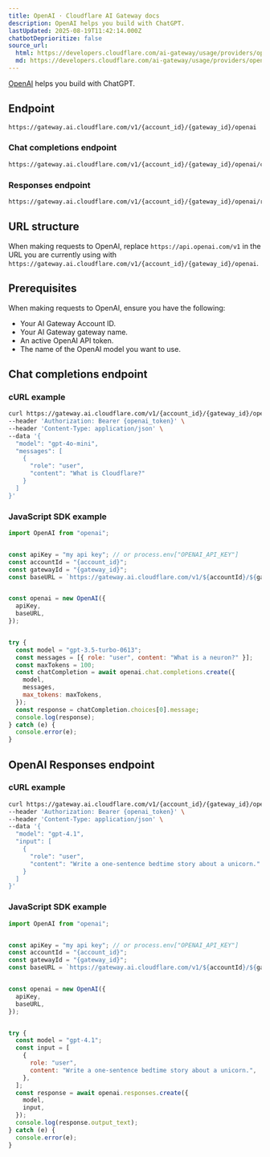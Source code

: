```yaml
---
title: OpenAI · Cloudflare AI Gateway docs
description: OpenAI helps you build with ChatGPT.
lastUpdated: 2025-08-19T11:42:14.000Z
chatbotDeprioritize: false
source_url:
  html: https://developers.cloudflare.com/ai-gateway/usage/providers/openai/
  md: https://developers.cloudflare.com/ai-gateway/usage/providers/openai/index.md
---
```


[OpenAI](https://openai.com/about/) helps you build with ChatGPT.

## Endpoint

```txt
https://gateway.ai.cloudflare.com/v1/{account_id}/{gateway_id}/openai
```

### Chat completions endpoint

```txt
https://gateway.ai.cloudflare.com/v1/{account_id}/{gateway_id}/openai/chat/completions \
```

### Responses endpoint

```txt
https://gateway.ai.cloudflare.com/v1/{account_id}/{gateway_id}/openai/responses \
```

## URL structure

When making requests to OpenAI, replace `https://api.openai.com/v1` in the URL you are currently using with `https://gateway.ai.cloudflare.com/v1/{account_id}/{gateway_id}/openai`.

## Prerequisites

When making requests to OpenAI, ensure you have the following:

* Your AI Gateway Account ID.
* Your AI Gateway gateway name.
* An active OpenAI API token.
* The name of the OpenAI model you want to use.

## Chat completions endpoint

### cURL example

```bash
curl https://gateway.ai.cloudflare.com/v1/{account_id}/{gateway_id}/openai/chat/completions \
--header 'Authorization: Bearer {openai_token}' \
--header 'Content-Type: application/json' \
--data '{
  "model": "gpt-4o-mini",
  "messages": [
    {
      "role": "user",
      "content": "What is Cloudflare?"
    }
  ]
}'
```

### JavaScript SDK example

```js
import OpenAI from "openai";


const apiKey = "my api key"; // or process.env["OPENAI_API_KEY"]
const accountId = "{account_id}";
const gatewayId = "{gateway_id}";
const baseURL = `https://gateway.ai.cloudflare.com/v1/${accountId}/${gatewayId}/openai`;


const openai = new OpenAI({
  apiKey,
  baseURL,
});


try {
  const model = "gpt-3.5-turbo-0613";
  const messages = [{ role: "user", content: "What is a neuron?" }];
  const maxTokens = 100;
  const chatCompletion = await openai.chat.completions.create({
    model,
    messages,
    max_tokens: maxTokens,
  });
  const response = chatCompletion.choices[0].message;
  console.log(response);
} catch (e) {
  console.error(e);
}
```

## OpenAI Responses endpoint

### cURL example

```bash
curl https://gateway.ai.cloudflare.com/v1/{account_id}/{gateway_id}/openai/responses \
--header 'Authorization: Bearer {openai_token}' \
--header 'Content-Type: application/json' \
--data '{
  "model": "gpt-4.1",
  "input": [
    {
      "role": "user",
      "content": "Write a one-sentence bedtime story about a unicorn."
    }
  ]
}'
```

### JavaScript SDK example

```js
import OpenAI from "openai";


const apiKey = "my api key"; // or process.env["OPENAI_API_KEY"]
const accountId = "{account_id}";
const gatewayId = "{gateway_id}";
const baseURL = `https://gateway.ai.cloudflare.com/v1/${accountId}/${gatewayId}/openai`;


const openai = new OpenAI({
  apiKey,
  baseURL,
});


try {
  const model = "gpt-4.1";
  const input = [
    {
      role: "user",
      content: "Write a one-sentence bedtime story about a unicorn.",
    },
  ];
  const response = await openai.responses.create({
    model,
    input,
  });
  console.log(response.output_text);
} catch (e) {
  console.error(e);
}
```
